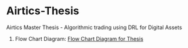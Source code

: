 # Airtics-Thesis
Airtics Master Thesis - Algorithmic trading using DRL for Digital Assets

1. Flow Chart Diagram:
[Flow Chart Diagram for Thesis](https://miro.com/app/board/uXjVKH21GtA=/)
